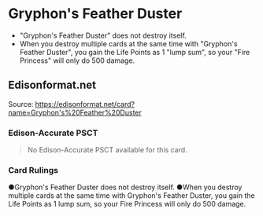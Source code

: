 # Gryphon's Feather Duster

*   "Gryphon's Feather Duster" does not destroy itself.
*   When you destroy multiple cards at the same time with "Gryphon's Feather Duster", you gain the Life Points as 1 "lump sum", so your "Fire Princess" will only do 500 damage.

## Edisonformat.net

Source: https://edisonformat.net/card?name=Gryphon's%20Feather%20Duster

### Edison-Accurate PSCT

> No Edison-Accurate PSCT available for this card.

### Card Rulings

●Gryphon's Feather Duster does not destroy itself.
●When you destroy multiple cards at the same time with Gryphon's Feather Duster, you gain the Life Points as 1 lump sum, so your Fire Princess will only do 500 damage.
            